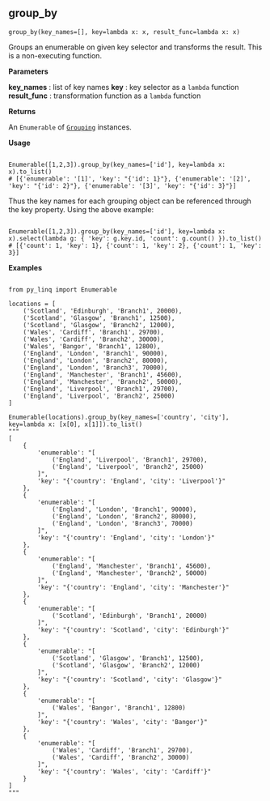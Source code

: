 ## group_by

`group_by(key_names=[], key=lambda x: x, result_func=lambda x: x)`

Groups an enumerable on given key selector and transforms the result. This is a non-executing function.

**Parameters**

__key_names__ : list of key names
__key__ : key selector as a `lambda` function
__result_func__ : transformation function as a `lambda` function

**Returns**

An `Enumerable` of [`Grouping`](/py-enumerable/api/grouping) instances.

**Usage**

<pre><code>
Enumerable([1,2,3]).group_by(key_names=['id'], key=lambda x: x).to_list()
# [{'enumerable': '[1]', 'key': "{'id': 1}"}, {'enumerable': '[2]', 'key': "{'id': 2}"}, {'enumerable': '[3]', 'key': "{'id': 3}"}]
</code></pre>

Thus the key names for each grouping object can be referenced through the key property. Using the above example:

<pre><code>
Enumerable([1,2,3]).group_by(key_names=['id'], key=lambda x: x).select(lambda g: { 'key': g.key.id, 'count': g.count() }).to_list()
# [{'count': 1, 'key': 1}, {'count': 1, 'key': 2}, {'count': 1, 'key': 3}]
</code></pre>

**Examples**

<pre><code>
from py_linq import Enumerable

locations = [
    ('Scotland', 'Edinburgh', 'Branch1', 20000),
    ('Scotland', 'Glasgow', 'Branch1', 12500),
    ('Scotland', 'Glasgow', 'Branch2', 12000),
    ('Wales', 'Cardiff', 'Branch1', 29700),
    ('Wales', 'Cardiff', 'Branch2', 30000),
    ('Wales', 'Bangor', 'Branch1', 12800),
    ('England', 'London', 'Branch1', 90000),
    ('England', 'London', 'Branch2', 80000),
    ('England', 'London', 'Branch3', 70000),
    ('England', 'Manchester', 'Branch1', 45600),
    ('England', 'Manchester', 'Branch2', 50000),
    ('England', 'Liverpool', 'Branch1', 29700),
    ('England', 'Liverpool', 'Branch2', 25000)
]

Enumerable(locations).group_by(key_names=['country', 'city'], key=lambda x: [x[0], x[1]]).to_list()
"""
[
    {
        'enumerable': "[
            ('England', 'Liverpool', 'Branch1', 29700), 
            ('England', 'Liverpool', 'Branch2', 25000)
        ]", 
        'key': "{'country': 'England', 'city': 'Liverpool'}"
    }, 
    {
        'enumerable': "[
            ('England', 'London', 'Branch1', 90000), 
            ('England', 'London', 'Branch2', 80000), 
            ('England', 'London', 'Branch3', 70000)
        ]", 
        'key': "{'country': 'England', 'city': 'London'}"
    },
    {
        'enumerable': "[
            ('England', 'Manchester', 'Branch1', 45600),
            ('England', 'Manchester', 'Branch2', 50000)
        ]",
        'key': "{'country': 'England', 'city': 'Manchester'}"
    }, 
    {
        'enumerable': "[
            ('Scotland', 'Edinburgh', 'Branch1', 20000)
        ]", 
        'key': "{'country': 'Scotland', 'city': 'Edinburgh'}"
    }, 
    {
        'enumerable': "[
            ('Scotland', 'Glasgow', 'Branch1', 12500), 
            ('Scotland', 'Glasgow', 'Branch2', 12000)
        ]",
        'key': "{'country': 'Scotland', 'city': 'Glasgow'}"
    },
    {
        'enumerable': "[
            ('Wales', 'Bangor', 'Branch1', 12800)
        ]",
        'key': "{'country': 'Wales', 'city': 'Bangor'}"
    }, 
    {
        'enumerable': "[
            ('Wales', 'Cardiff', 'Branch1', 29700),
            ('Wales', 'Cardiff', 'Branch2', 30000)
        ]", 
        'key': "{'country': 'Wales', 'city': 'Cardiff'}"
    }
]
"""
</code></pre>